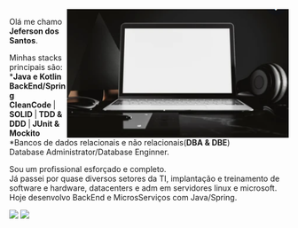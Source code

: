 <img src="https://github.com/JJeferson/JJeferson/blob/main/22.png" min-width="400px" max-width="400px" width="400px" align="right" alt="Computador">


<p align="left">
Olá me chamo <strong>Jeferson dos Santos</strong>.
<p>
<p align="left">  
Minhas stacks principais são: </br>
*<strong>Java e Kotlin BackEnd/Spring </strong></br>
<strong> CleanCode </strong> | <strong> SOLID </strong> |<strong> TDD & DDD </strong> |<strong> JUnit & Mockito </strong></br>
*Bancos de dados relacionais e não relacionais(<strong>DBA & DBE</strong>)</br>
Database Administrator/Database Enginner. </br>
</p>
<p align="left">  
Sou um profissional esforçado e completo. </br>
Já passei por quase diversos setores da TI, implantação  e treinamento de software e hardware, datacenters e adm em servidores linux e microsoft. </br>
Hoje desenvolvo BackEnd e MicrosServiços com Java/Spring. </br>
</p>

<p align="left">
  <a href="https://www.instagram.com/bettercalljeffer/" alt="Instagram">
  <img src="https://img.shields.io/badge/-Instagram-DF0174?style=for-the-badge&logo=instagram&logoColor=white&link=https://www.instagram.com/iuricoding/"/></a>

  <a href="https://www.linkedin.com/in/jeferson-dos-santos-57262720/" alt="Linkedin">
  <img src="https://img.shields.io/badge/-Linkedin-0e76a8?style=for-the-badge&logo=Linkedin&logoColor=white&link=https://www.linkedin.com/in/iuricode" /></a>

</p>
